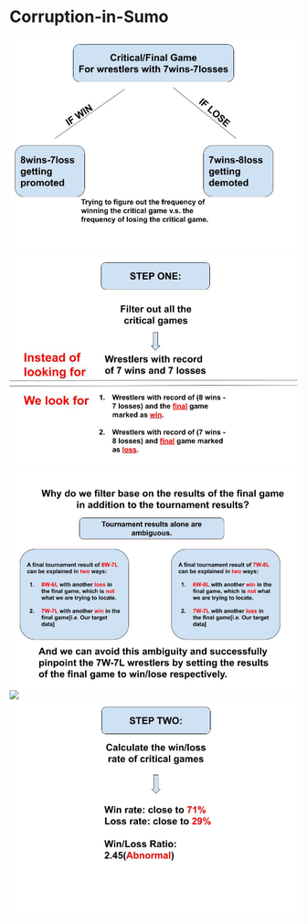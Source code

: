# Corruption-in-Sumo
![](images/sumo_graph1.jpg)
![](images/sumo_graph2.jpg)
![](images/sumo_graph3.jpg)
![](images/sumo_graph4(1).jpg)
![](images/sumo_graph4.jpg)

